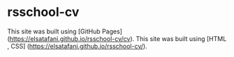 # rsschool-cv
This site was built using [GitHub Pages] (https://elsatafani.github.io/rsschool-cv/cv).
This site was built using [HTML , CSS] (https://elsatafani.github.io/rsschool-cv/).

